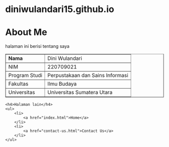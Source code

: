 # diniwulandari15.github.io
<!DOCTYPE html>
<html lang="en">
<head>
    <meta charset="UTF-8">
		<meta name="viewport" content="width=device-width, initial-scale=1.0">
		<title>About Me</title>
</head>
<body>
	<h1>About Me</h1>
	<p>halaman ini berisi tentang saya</p>
    <table border="1" cellspacing="0" cellpadding="5">
        <tr>
            <!-- td = tabel data -->
            <td><b>Nama</b></td>
            <td>Dini Wulandari</td>
        </tr>
        <tr>
            <td>NIM</td>
            <td>220709021</td>
        </tr>
        <tr>
            <td>Program Studi</td>
            <td>Perpustakaan dan Sains Informasi</td>
        </tr>
        <tr>
            <td>Fakultas</td>
            <td>Ilmu Budaya</td>
        </tr>
        <tr>
            <td>Universitas</td>
            <td>Universitas Sumatera Utara</td>
        </tr>
    </table>
        
    <h4>Halaman lain</h4>
    <ul>
        <li>
            <a href="index.html">Home</a>
        </li>
        <li>
            <a href="contact-us.html">Contact Us</a>
        </li>
    </ul>
</body>
</html>

